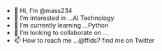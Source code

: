- 👋 Hi, I’m @mass234
- 👀 I’m interested in ...AI Technology
- 🌱 I’m currently learning ...Python
- 💞️ I’m looking to collaborate on ...
- 📫 How to reach me ...@ffids7 find me on Twitter

<!---
mass234/mass234 is a ✨ special ✨ repository because its `README.md` (this file) appears on your GitHub profile.
You can click the Preview link to take a look at your changes.
--->
